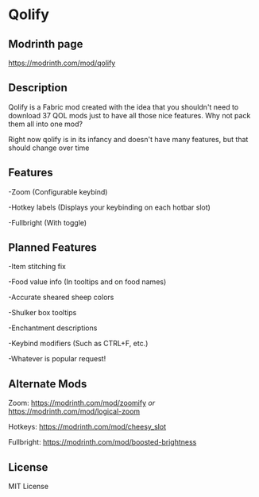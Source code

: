 # Qolify

## Modrinth page

https://modrinth.com/mod/qolify

## Description

Qolify is a Fabric mod created with the idea that you shouldn't need to download 37 QOL mods just to have all those nice features. Why not pack them all into one mod?

Right now qolify is in its infancy and doesn't have many features, but that should change over time

## Features
-Zoom (Configurable keybind)

-Hotkey labels (Displays your keybinding on each hotbar slot)

-Fullbright (With toggle)

## Planned Features
-Item stitching fix

-Food value info (In tooltips and on food names)

-Accurate sheared sheep colors

-Shulker box tooltips

-Enchantment descriptions

-Keybind modifiers (Such as CTRL+F, etc.)

-Whatever is popular request!

## Alternate Mods
Zoom: https://modrinth.com/mod/zoomify *or* https://modrinth.com/mod/logical-zoom

Hotkeys: https://modrinth.com/mod/cheesy_slot

Fullbright: https://modrinth.com/mod/boosted-brightness

## License
MIT License